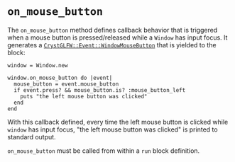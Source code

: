 # `on_mouse_button`

The `on_mouse_button` method defines callback behavior that is triggered when a mouse button is pressed/released while a `Window` has input focus. It generates a [`CrystGLFW::Event::WindowMouseButton`](/deep-dive/events/windowmousebutton.md) that is yielded to the block:

```crystal
window = Window.new

window.on_mouse_button do |event|
  mouse_button = event.mouse_button
  if event.press? && mouse_button.is? :mouse_button_left
    puts "the left mouse button was clicked"
  end  
end
```

With this callback defined, every time the left mouse button is clicked while `window` has input focus, "the left mouse button was clicked" is printed to standard output.

`on_mouse_button` must be called from within a `run` block definition.